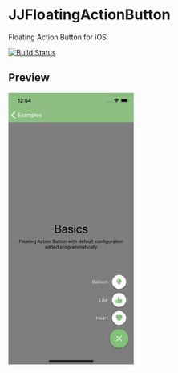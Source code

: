 # JJFloatingActionButton
Floating Action Button for iOS

[![Build Status](https://travis-ci.org/jjochen/JJFloatingActionButton.svg?branch=master)](https://travis-ci.org/jjochen/JJFloatingActionButton)


## Preview
![Preview](https://github.com/jjochen/JJFloatingActionButton/raw/master/Images/JJFloatingActionButton.gif)
